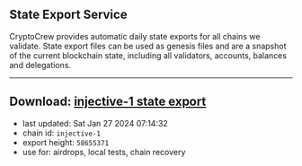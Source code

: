 ## State Export Service
CryptoCrew provides automatic daily state exports for all chains we validate. State export files can be used as genesis files and are a snapshot of the current blockchain state, including all validators, accounts, balances and delegations.

---
**Download: [injective-1 state export](https://dl.ccvalidators.com/SERVICE/injective/injective-1_export_58655371.json)**
---

- last updated: Sat Jan 27 2024 07:14:32
- chain id: `injective-1`
- export height: `58655371`
- use for: airdrops, local tests, chain recovery
